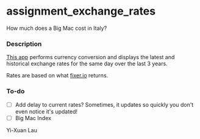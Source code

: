 # assignment_exchange_rates
How much does a Big Mac cost in Italy?

### Description
[This app](https://yxlau.github.io/assignment_exchange_rates/) performs currency conversion and displays the latest and historical exchange rates for the same day over the last 3 years. 

Rates are based on what [fixer.io](https://fixer.io) returns.


### To-do
- [ ] Add delay to current rates? Sometimes, it updates so quickly you don't even notice it's updated!
- [ ] Big Mac Index

Yi-Xuan Lau